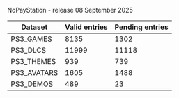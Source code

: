 NoPayStation - release 08 September 2025

|  Dataset  |Valid entries|Pending entries|
|-----------|-------------|---------------|
| PS3_GAMES |     8135    |      1302     |
|  PS3_DLCS |    11999    |     11118     |
| PS3_THEMES|     939     |      739      |
|PS3_AVATARS|     1605    |      1488     |
| PS3_DEMOS |     489     |       23      |